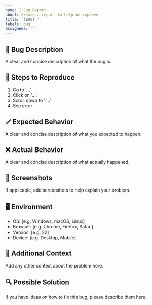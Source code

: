 ```yaml
---
name: 🐛 Bug Report
about: Create a report to help us improve
title: '[BUG] '
labels: bug
assignees: ''
---
```


## 🐛 Bug Description
A clear and concise description of what the bug is.

## 🔄 Steps to Reproduce
1. Go to '...'
2. Click on '....'
3. Scroll down to '....'
4. See error

## ✅ Expected Behavior
A clear and concise description of what you expected to happen.

## ❌ Actual Behavior
A clear and concise description of what actually happened.

## 📸 Screenshots
If applicable, add screenshots to help explain your problem.

## 🖥️ Environment
- OS: [e.g. Windows, macOS, Linux]
- Browser: [e.g. Chrome, Firefox, Safari]
- Version: [e.g. 22]
- Device: [e.g. Desktop, Mobile]

## 📝 Additional Context
Add any other context about the problem here.

## 🔍 Possible Solution
If you have ideas on how to fix this bug, please describe them here.

